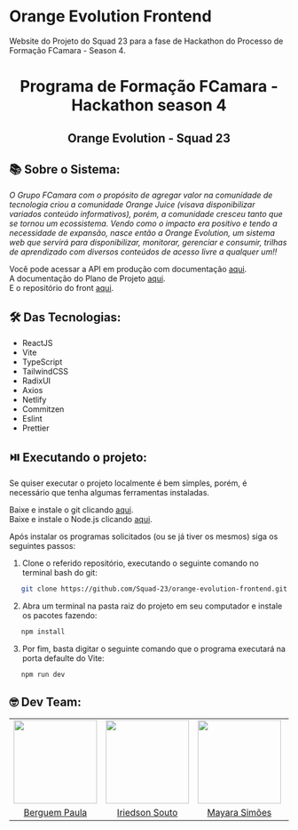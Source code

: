 # Orange Evolution Frontend

Website do Projeto do Squad 23 para a fase de Hackathon do Processo de Formação FCamara - Season 4.

<div align="center">
 <h1>Programa de Formação FCamara - Hackathon season 4</h1>
 <h2>Orange Evolution - Squad 23<h2>
</div>

## :books: Sobre o Sistema:
*O Grupo FCamara com o propósito de agregar valor na comunidade de tecnologia criou a comunidade Orange Juice (visava disponibilizar variados conteúdo informativos), porém, a comunidade cresceu tanto que se tornou um ecossistema. Vendo como o impacto era positivo e tendo a necessidade de expansão, nasce então a Orange Evolution, um sistema web que servirá para disponibilizar, monitorar, gerenciar e consumir, trilhas de aprendizado com diversos conteúdos de acesso livre a qualquer um!!*

Você pode acessar a API em produção com documentação [aqui](https://orange-evolution-squad23.herokuapp.com/).<br>
A documentação do Plano de Projeto [aqui](https://docs.google.com/document/d/1TTgzUW7h4axkqWaC1QBgf29GS2jSNTXJKlgWENJ8HYs/edit).<br>
E o repositório do front [aqui](https://github.com/Squad-23/orange-evolution-backend).<br>

## :hammer_and_wrench: Das Tecnologias:

- ReactJS
- Vite
- TypeScript
- TailwindCSS
- RadixUI
- Axios
- Netlify
- Commitzen
- Eslint
- Prettier

## :play_or_pause_button: Executando o projeto:

Se quiser executar o projeto localmente é bem simples, porém, é necessário que tenha algumas ferramentas instaladas.

Baixe e instale o git clicando [aqui](https://git-scm.com/downloads).<br>
Baixe e instale o Node.js clicando [aqui](https://nodejs.org/en/download/).<br>

Após instalar os programas solicitados (ou se já tiver os mesmos) siga os seguintes passos:

1. Clone o referido repositório, executando o seguinte comando no terminal bash do git:
```sh
   git clone https://github.com/Squad-23/orange-evolution-frontend.git
```

2. Abra um terminal na pasta raiz do projeto em seu computador e instale os pacotes fazendo:
```sh
   npm install
```

3. Por fim, basta digitar o seguinte comando que o programa executará na porta defaulte do Vite:
```sh
   npm run dev
```

## :nerd_face: Dev Team:
<div align="center">
  <table>
      <tr align="center">
          <td>
              <img src="https://avatars.githubusercontent.com/u/15823063?v=4" height="150px">
          </td>
          <td>
              <img src="https://avatars.githubusercontent.com/u/81063513?v=4" height="150px"></td>
          </td>
          <td>
              <img src="https://avatars.githubusercontent.com/u/99076574?v=4" height="150px"></td>
          </td>
          <td>
              <img src="https://avatars.githubusercontent.com/u/63216809?v=4" height="150px"></td>
          </td>
      </tr>
      <tr align="center">
          <td>
          <a href="https://github.com/paulaberguem">Berguem Paula</a>
          </td>
          <td>
          <a href="https://github.com/IriedsonSouto">Iriedson Souto</a>
          </td>
          <td>
          <a href="https://github.com/majhara">Mayara Simões</a>
          </td>
          <td>
          <a href="https://github.com/Rian-Aquino">Rian Aquino</a>
          </td>
      </tr>
  </table>
</div>


